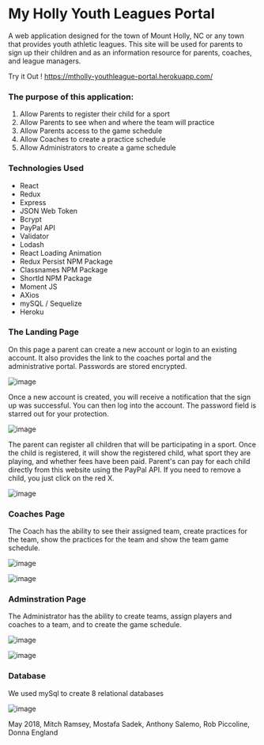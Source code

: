 # My Holly Youth Leagues Portal
A web application designed for the town of Mount Holly, NC or any town that provides youth athletic leagues. This site will be used for parents to sign up their children and as an information resource for parents, coaches, and league managers.

Try it Out !   https://mtholly-youthleague-portal.herokuapp.com/  

### The purpose of this application: 
1. Allow Parents to register their child for a sport
2. Allow Parents to see when and where the team will practice
3. Allow Parents access to the game schedule
4. Allow Coaches to create a practice schedule
5. Allow Administrators to create a game schedule

### Technologies Used
* React
* Redux
* Express
* JSON Web Token
* Bcrypt
* PayPal API
* Validator
* Lodash
* React Loading Animation
* Redux Persist NPM Package
* Classnames NPM Package
* ShortId NPM Package
* Moment JS
* AXios
* mySQL / Sequelize
* Heroku

### The Landing Page

On this page a parent can create a new account or login to an existing account. It also provides the link to the coaches portal and the administrative portal. Passwords are stored encrypted.

![image](https://user-images.githubusercontent.com/32331741/40692490-28827116-6380-11e8-9fa2-206842bbb42f.png)

Once a new account is created, you will receive a notification that the sign up was successful.  You can then log into the account. The password field is starred out for your protection. 

![image](https://user-images.githubusercontent.com/32331741/40692570-9b49d040-6380-11e8-8cea-4c8bb5d9da35.png)

The parent can register all children that will be participating in a sport. Once the child is registered, it will show the registered child, what sport they are playing, and whether fees have been paid.  Parent's can pay for each child directly from this website using the PayPal API.  If you need to remove a child, you just click on the red X. 

![image](https://user-images.githubusercontent.com/32331741/40692633-ee0ba150-6380-11e8-8510-c006072e8924.png)

### Coaches Page

The Coach has the ability to see their assigned team, create practices for the team, show the practices for the team and show the team game schedule. 

![image](https://user-images.githubusercontent.com/32331741/40729415-4bea7598-63fa-11e8-8f97-2773b678ab38.png)

![image](https://user-images.githubusercontent.com/32331741/40729952-8be532ea-63fb-11e8-9641-de21ebac8f61.png)


### Adminstration Page

The Administrator has the ability to create teams, assign players and coaches to a team, and to create the game schedule. 

![image](https://user-images.githubusercontent.com/32331741/40728025-34f4cb66-63f7-11e8-8974-8deb047c5208.png)  

![image](https://user-images.githubusercontent.com/32331741/40728218-9f406c5a-63f7-11e8-880b-54905b3a5092.png)



### Database

We used mySql to create 8 relational databases

![image](https://user-images.githubusercontent.com/32331741/40730758-69de342e-63fd-11e8-95b6-9a2b12752c5e.png)



May 2018, Mitch Ramsey, Mostafa Sadek, Anthony Salemo, Rob Piccoline, Donna England
